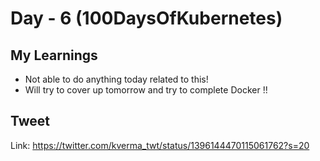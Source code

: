 # Day - 6 (100DaysOfKubernetes)

## My Learnings

* Not able to do anything today related to this!
* Will try to cover up tomorrow and try to complete Docker !!

## Tweet

Link: https://twitter.com/kverma_twt/status/1396144470115061762?s=20
